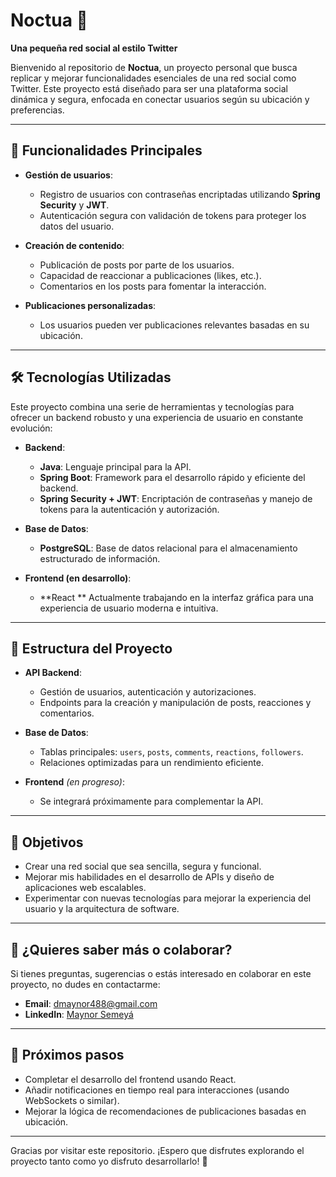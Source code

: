 # Noctua 🌙  
**Una pequeña red social al estilo Twitter**

Bienvenido al repositorio de **Noctua**, un proyecto personal que busca replicar y mejorar funcionalidades esenciales de una red social como Twitter. Este proyecto está diseñado para ser una plataforma social dinámica y segura, enfocada en conectar usuarios según su ubicación y preferencias.

---

## 🚀 Funcionalidades Principales  

- **Gestión de usuarios**:  
  - Registro de usuarios con contraseñas encriptadas utilizando **Spring Security** y **JWT**.  
  - Autenticación segura con validación de tokens para proteger los datos del usuario.  

- **Creación de contenido**:  
  - Publicación de posts por parte de los usuarios.  
  - Capacidad de reaccionar a publicaciones (likes, etc.).  
  - Comentarios en los posts para fomentar la interacción.  

- **Publicaciones personalizadas**:  
  - Los usuarios pueden ver publicaciones relevantes basadas en su ubicación.  

---

## 🛠️ Tecnologías Utilizadas  

Este proyecto combina una serie de herramientas y tecnologías para ofrecer un backend robusto y una experiencia de usuario en constante evolución:  

- **Backend**:  
  - **Java**: Lenguaje principal para la API.  
  - **Spring Boot**: Framework para el desarrollo rápido y eficiente del backend.  
  - **Spring Security + JWT**: Encriptación de contraseñas y manejo de tokens para la autenticación y autorización.  

- **Base de Datos**:  
  - **PostgreSQL**: Base de datos relacional para el almacenamiento estructurado de información.  

- **Frontend (en desarrollo)**:  
  - **React ** Actualmente trabajando en la interfaz gráfica para una experiencia de usuario moderna e intuitiva.  

---

## 📂 Estructura del Proyecto  

- **API Backend**:  
  - Gestión de usuarios, autenticación y autorizaciones.  
  - Endpoints para la creación y manipulación de posts, reacciones y comentarios.  

- **Base de Datos**:  
  - Tablas principales: `users`, `posts`, `comments`, `reactions`, `followers`.  
  - Relaciones optimizadas para un rendimiento eficiente.  

- **Frontend** *(en progreso)*:  
  - Se integrará próximamente para complementar la API.  

---

## 🌟 Objetivos  

- Crear una red social que sea sencilla, segura y funcional.  
- Mejorar mis habilidades en el desarrollo de APIs y diseño de aplicaciones web escalables.  
- Experimentar con nuevas tecnologías para mejorar la experiencia del usuario y la arquitectura de software.  

---

## 🤝 ¿Quieres saber más o colaborar?  

Si tienes preguntas, sugerencias o estás interesado en colaborar en este proyecto, no dudes en contactarme:  

- **Email**: dmaynor488@gmail.com  
- **LinkedIn**: [Maynor Semeyá](https://www.linkedin.com/in/maynor-semeya)  

---

## 🔮 Próximos pasos  

- Completar el desarrollo del frontend usando React.  
- Añadir notificaciones en tiempo real para interacciones (usando WebSockets o similar).  
- Mejorar la lógica de recomendaciones de publicaciones basadas en ubicación.  

---

Gracias por visitar este repositorio. ¡Espero que disfrutes explorando el proyecto tanto como yo disfruto desarrollarlo! 🌌  
